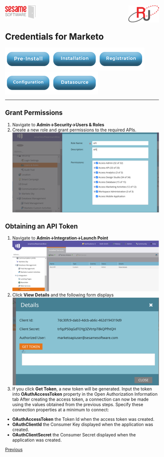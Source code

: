 <img  src="../../images/SesameSoftwareLogo-2020Final.png" width="100"><img align=right src="../../images/RJOrbitLogo-2021Final.png" width="100">

# Credentials for Marketo

[![Pre-Installation](../../images/Button_PreInstall.png)](../../README.md)[![Installation](../../images/Button_Installation.png)](../../guides/installguide.md)[![Registration](../../images/Button_Registration.png)](../../guides/RegistrationGuide.md)[![Configuration](../../images/Button_Configuration.png)](../../guides/configurationGuide.md)[![Datasource](../../images/Button_Datasource.png)](../README.md)

---

## Grant Permissions

1. Navigate to **Admin&rarr;Security&rarr;Users & Roles**
2. Create a new role and grant permissions to the required APIs.
![account id](../../images/MarketoCreds1.png)

## Obtaining an API Token

1. Navigate to **Admin&rarr;Integration&rarr;Launch Point**
![Manage Authentication](../../images/MarketoCreds2.png)
2. Click **View Details** and the following form displays
![Manage Authentication](../../images/MarketoCreds3.png)
3. If you click **Get Token**, a new token will be generated.
Input the token into **OAuthAccessToken** property in the Open Authorization Information tab
After creating the access token, a connection can now be made using the values obtained from the previous steps. Specify these connection properties at a minimum to connect:

- **OAuthAccessToken** the Token Id when the access token was created.
- **OAuthClientId** the Consumer Key displayed when the application was created.
- **OAuthClientSecret** the Consumer Secret displayed when the application was created.

[Previous](../marketo.md)